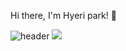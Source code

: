 Hi there, I'm Hyeri park! 👋

![header](https://capsule-render.vercel.app/api?type=waving&color=FFD1FF&height=300&section=header&text=hyeri%20world&fontColor=FFFAFA&fontSize=90)
<img src="https://img.shields.io/badge/Python-3766AB?style=flat-square&logo=Python&logoColor=white"/></a>

